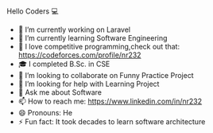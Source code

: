 Hello Coders &#128187;
- 🔭 I’m currently working on Laravel
- 🌱 I’m currently learning Software Engineering
- 🎁 I love competitive programming,check out that: https://codeforces.com/profile/nr232
- 🎓 I completed B.Sc. in CSE 
- 👯 I’m looking to collaborate on Funny Practice Project
- 🤔 I’m looking for help with Learning Project
- 💬 Ask me about Software
- 📫 How to reach me: https://www.linkedin.com/in/nr232
- 😄 Pronouns: He
- ⚡ Fun fact: It took decades to learn software architecture
